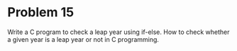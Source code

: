 # Problem 15

Write a C program to check a leap year using if-else. How to check whether a given year is a leap year or not in C programming.
